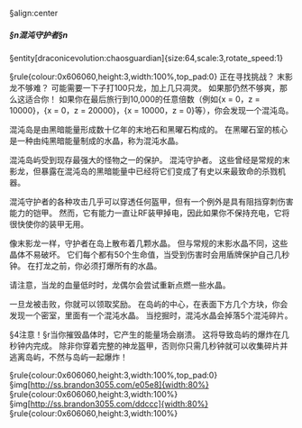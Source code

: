 §align:center
##### §n混沌守护者§n
§entity[draconicevolution:chaosguardian]{size:64,scale:3,rotate_speed:1}
 
§rule{colour:0x606060,height:3,width:100%,top_pad:0}
正在寻找挑战？ 末影龙不够难？ 可能需要一下子打100只龙，加上几只凋灵。 如果那仍然不够爽，那么这适合你！ 如果你在最后旅行到10,000的任意倍数（例如{x = 0，z = 10000}，{x = 0，z = 20000}，{x = 10000，z = 0}等），你会发现一个混沌岛。

混沌岛是由黑暗能量形成数十亿年的末地石和黑曜石构成的。 在黑曜石室的核心是一种由纯黑暗能量制成的水晶，称为混沌水晶。

混沌岛屿受到现存最强大的怪物之一的保护。 混沌守护者。 这些曾经是常规的末影龙，但暴露在混沌岛的黑暗能量中已经将它们变成了有史以来最致命的杀戮机器。

混沌守护者的各种攻击几乎可以穿透任何盔甲，但有一个例外是具有阻挡穿刺伤害能力的铠甲。 然而，它有能力一直让RF装甲掉电，因此如果你不保持充电，它将很快使你的装甲无用。

像末影龙一样，守护者在岛上散布着几颗水晶。 但与常规的末影水晶不同，这些晶体不易破坏。 它们每个都有50个生命值，当受到伤害时会用盾牌保护自己几秒钟。 在打龙之前，你必须打爆所有的水晶。

请注意，当龙的血量低时时，龙偶尔会尝试重新点燃一些水晶。

一旦龙被击败，你就可以领取奖励。 在岛屿的中心，在表面下方几个方块，你会发现一个密室，里面有一个混沌水晶。 当挖掘时，混沌水晶会掉落5个混沌碎片。

§4注意！§r当你摧毁晶体时，它产生的能量场会崩溃。 这将导致岛屿的爆炸在几秒钟内完成。 除非你穿着完整的神龙盔甲，否则你只需几秒钟就可以收集碎片并逃离岛屿，不然与岛屿一起爆炸！

§rule{colour:0x606060,height:3,width:100%,top_pad:0}
§img[http://ss.brandon3055.com/e05e8]{width:80%}
§rule{colour:0x606060,height:3,width:100%}
§img[http://ss.brandon3055.com/ddccc]{width:80%}
§rule{colour:0x606060,height:3,width:100%}